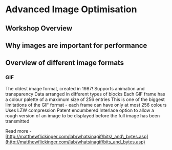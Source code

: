 # Advanced Image Optimisation

## Workshop Overview

## Why images are important for performance

## Overview of different image formats
### GIF
The oldest image format, created in 1987!
Supports animation and transparency
Data arranged in different types of blocks
Each GIF frame has a colour palette of a maximum size of 256 entries
This is one of the biggest limitations of the GIF format - each frame can have only at most 256 colours
Uses LZW compression 
Patent encumbered 
Interlace option to allow a rough version of an image to be displayed before the full image has been transmitted

Read more - [http://matthewflickinger.com/lab/whatsinagif/bits\_and\_bytes.asp](http://matthewflickinger.com/lab/whatsinagif/bits_and_bytes.asp)

